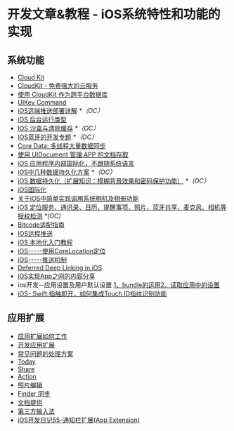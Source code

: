 # 开发文章&教程 - iOS系统特性和功能的实现
## 系统功能
- [Cloud Kit][1]
- [CloudKit - 免费强大的云服务][2]
- [使用 CloudKit 作为跨平台数据库][3]
- [UIKey Command][4]
- [iOS远端推送部署详解][5] _\*（OC）_
- [iOS 后台运行类型][6]
- [IOS 沙盒与清除缓存][7] _\*（OC）_
- [IOS蓝牙的开发专题][8] _\*（OC）_
- [Core Data: 多线程大量数据同步][9]
- [使用 UIDocument 管理 APP 的文档存取][10]
- [iOS 应用程序内部国际化，不跟随系统语言][11]
- [iOS中几种数据持久化方案][12] _\*（OC）_
- [iOS 数据持久化（扩展知识：模糊背景效果和密码保护功能）][13] _\*（OC）_
- [iOS国际化][14]
- [关于iOS中简单实现调用系统相机及相册功能][15]
- [iOS 定位服务、通讯录、日历、提醒事项、照片、蓝牙共享、麦克风、相机等授权检测][16] _\*(OC)_
- [Bitcode适配指南][17]
- [IOS远程推送][18]
- [iOS 本地化入门教程][19]
- [iOS-----使用CoreLocation定位][20]
- [iOS-----推送机制][21]
- [Deferred Deep Linking in iOS][22]
- [iOS实现App之间的内容分享][23]
- ios开发--应用设置及用户默认设置 [1、bundle的运用][24][2、读取应用中的设置][25]
- [iOS- Swift:指触即开，如何集成Touch ID指纹识别功能][26]

## 应用扩展
- [应用扩展如何工作][27]
- [开发应用扩展][28]
- [常见问题的处理方案][29]
- [Today][30]
- [Share][31]
- [Action][32]
- [照片编辑][33]
- [Finder 同步][34]
- [文档提供][35]
- [第三方输入法][36]
- [iOS开发日记55-通知栏扩展(App Extension)][37]

[1]:	http://nshipster.cn/cloudkit/
[2]:	http://swiftcafe.io/2015/11/13/cafe-time-cloudkit/
[3]:	http://tips.producter.io/shi-yong-cloudkit-zuo-wei-kua-ping-tai-shu-ju-ku/
[4]:	http://nshipster.cn/uikeycommand/
[5]:	http://hechen.info/2015/07/30/iOS-Push-Notification/
[6]:	http://www.cnblogs.com/maomishen/p/4933617.html
[7]:	http://www.cnblogs.com/jerehedu/p/4930593.html "IOS 沙盒与清除缓存"
[8]:	http://liuyanwei.jumppo.com/2015/07/17/ios-BLE-0.html
[9]:	http://www.jianshu.com/p/37ab8f336f76
[10]:	http://swiftcafe.io/2015/11/14/uidocument/
[11]:	http://www.cnblogs.com/jgCho/p/4958215.html "iOS 应用程序内部国际化，不跟随系统语言"
[12]:	http://www.cnblogs.com/allencelee/p/4975622.html "iOS中几种数据持久化方案"
[13]:	http://www.cnblogs.com/huangjianwu/p/4989573.html "iOS 数据持久化（扩展知识：模糊背景效果和密码保护功能）"
[14]:	http://mokai.github.io/2015/10/iOS%E5%9B%BD%E9%99%85%E5%8C%96/ "iOS国际化"
[15]:	http://www.jianshu.com/p/e70a184d1f32 "关于iOS中简单实现调用系统相机及相册功能"
[16]:	http://www.cnblogs.com/CocoonJin/p/4959877.html "iOS 定位服务、通讯录、日历、提醒事项、照片、蓝牙共享、麦克风、相机等授权检测"
[17]:	http://dzpqzb.com/2015/11/19/bitcode-open.html
[18]:	http://www.goofyy.com/blog/ios%e8%bf%9c%e7%a8%8b%e6%8e%a8%e9%80%81/ "IOS远程推送"
[19]:	http://segmentfault.com/a/1190000004182437 "iOS 本地化入门教程"
[20]:	http://www.cnblogs.com/congli0220/p/5078187.html "iOS-----使用CoreLocation定位"
[21]:	http://www.cnblogs.com/congli0220/p/5085540.html "iOS-----推送机制"
[22]:	http://tech.glowing.com/cn/deferred-deep-linking-and-branch-sdk-in-ios/ "Deferred Deep Linking in iOS"
[23]:	http://www.jianshu.com/p/88a08d66894f "iOS实现App之间的内容分享"
[24]:	http://www.cnblogs.com/azuo/p/5090718.html "ios开发--应用设置及用户默认设置【1、bundle的运用】"
[25]:	http://www.cnblogs.com/azuo/p/5098544.html "ios开发--应用设置及用户默认设置【2、读取应用中的设置】"
[26]:	http://www.cnblogs.com/qingche/p/5099333.html "iOS- Swift:指触即开，如何集成Touch ID指纹识别功能"
[27]:	http://www.devtalking.com/articles/understand-how-an-extension-works/ "应用扩展如何工作"
[28]:	http://www.devtalking.com/articles/creating-an-app-extension/ "开发应用扩展"
[29]:	http://www.devtalking.com/articles/handling-common-scenarios/ "常见问题的处理方案"
[30]:	http://www.cocoachina.com/ios/20140904/9527.html "Today"
[31]:	http://www.cocoachina.com/ios/20140923/9728.html "Share"
[32]:	http://www.cocoachina.com/ios/20140929/9800.html "Action"
[33]:	http://www.cocoachina.com/ios/20141015/9918.html "照片编辑"
[34]:	http://www.jianshu.com/p/359e064ffe20 "Finder 同步"
[35]:	http://www.jianshu.com/p/2f45696b812b "文档提供"
[36]:	http://www.jianshu.com/p/987dfa9f3baf "第三方输入法"
[37]:	http://www.cnblogs.com/Twisted-Fate/p/5075813.html "iOS开发日记55-通知栏扩展(App Extension)"